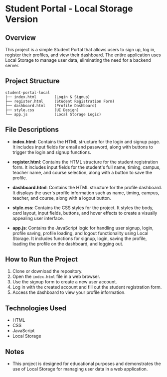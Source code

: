 # Student Portal - Local Storage Version

## Overview
This project is a simple Student Portal that allows users to sign up, log in, register their profiles, and view their dashboard. The entire application uses Local Storage to manage user data, eliminating the need for a backend server.

## Project Structure
```
student-portal-local
├── index.html        (Login & Signup)
├── register.html     (Student Registration Form)
├── dashboard.html    (Profile Dashboard)
├── style.css         (UI Design)
└── app.js            (Local Storage Logic)
```

## File Descriptions

- **index.html**: Contains the HTML structure for the login and signup page. It includes input fields for email and password, along with buttons to trigger the login and signup functions.

- **register.html**: Contains the HTML structure for the student registration form. It includes input fields for the student's full name, timing, campus, teacher name, and course selection, along with a button to save the profile.

- **dashboard.html**: Contains the HTML structure for the profile dashboard. It displays the user's profile information such as name, timing, campus, teacher, and course, along with a logout button.

- **style.css**: Contains the CSS styles for the project. It styles the body, card layout, input fields, buttons, and hover effects to create a visually appealing user interface.

- **app.js**: Contains the JavaScript logic for handling user signup, login, profile saving, profile loading, and logout functionality using Local Storage. It includes functions for signup, login, saving the profile, loading the profile on the dashboard, and logging out.

## How to Run the Project
1. Clone or download the repository.
2. Open the `index.html` file in a web browser.
3. Use the signup form to create a new user account.
4. Log in with the created account and fill out the student registration form.
5. Access the dashboard to view your profile information.

## Technologies Used
- HTML
- CSS
- JavaScript
- Local Storage

## Notes
- This project is designed for educational purposes and demonstrates the use of Local Storage for managing user data in a web application.